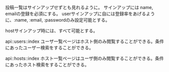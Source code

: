 投稿一覧はサインアップせずとも見れるように。
サインアップには name, emailの登録を必須にする。
userサインアップに自には登録率をあげるように、:name, :email, :passwordのみ設定可能とする。

hostサインアップ時には、すべて可能とする。

api::users::index
  ユーザ一覧ページはホスト側のみ閲覧することができる。条件にあったユーザー検索をすることができる。

api::hosts::index
  ホスト一覧ページはユーザ側のみ閲覧することができる。条件にあったホスト検索をすることができる。